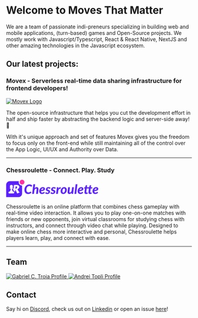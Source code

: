 # Welcome to Moves That Matter

We are a team of passionate indi-preneurs specializing in building web and mobile applications, (turn-based) games and Open-Source projects. 
We mostly work with Javascript/Typescript, React & React Native, NextJS and other amazing technologies in the Javascript ecosystem.

## Our latest projects:

### Movex - Serverless real-time data sharing infrastructure for frontend developers!

<a href="https://github.com/movesthatmatter/movex">
  <picture width="500">
    <source media="(prefers-color-scheme: dark)" srcset="https://user-images.githubusercontent.com/2099521/242976583-54e2af34-47d1-4152-8d11-ee79c73e2439.png" width="300">
    <img alt="Movex Logo" src="https://user-images.githubusercontent.com/2099521/242975504-a6faa334-a6b3-44b4-bf40-6ffcd27d9c08.png" width="300">
  </picture>
</a>

The open-source infrastructure that helps you cut the development effort in half and ship faster by abstracting the backend logic and server-side away! 🎉

With it's unique approach and set of features Movex gives you the freedom to focus only on the front-end while still maintaining all of the control over the App Logic, UI/UX and Authority over Data.

---

### Chessroulette - Connect. Play. Study

<a href="https://chessroulette.live">
  <picture width="650">
    <source media="(prefers-color-scheme: dark)" srcset="https://raw.githubusercontent.com/movesthatmatter/chessroulette-web/master/src/components/Logo/assets/Logo_light_full.svg" width="250">
    <img alt="Chessroulette Logo" src="https://raw.githubusercontent.com/movesthatmatter/chessroulette-web/master/src/components/Logo/assets/Logo_dark_full.svg" width="250">
  </picture>
</a>

Chessroulette is an online platform that combines chess gameplay with real-time video interaction. It allows you to play one-on-one matches with friends or new opponents, join virtual classrooms for studying chess with instructors, and connect through video chat while playing. Designed to make online chess more interactive and personal, Chessroulette helps players learn, play, and connect with ease.

---

## Team

<span>
  <a href="https://github.com/gabrielctroia">
  <img alt="Gabriel C. Troia Profile" src="https://avatars.githubusercontent.com/u/2099521?v=4" width="100" style="border-radius: 1000">
  </a>
</span>
<span>
  <a href="https://github.com/andreitopli">
  <img alt="Andrei Topli Profile" src="https://avatars.githubusercontent.com/u/159394?v=4" width="100" style="border-radius: 1000">
  </a>
</span>

## Contact
Say hi on [Discord](https://discord.gg/N8k447EmBh), check us out on [Linkedin](https://www.linkedin.com/company/moves-that-matter-llc) or open an issue [here](https://github.com/movesthatmatter/.github/issues)!
